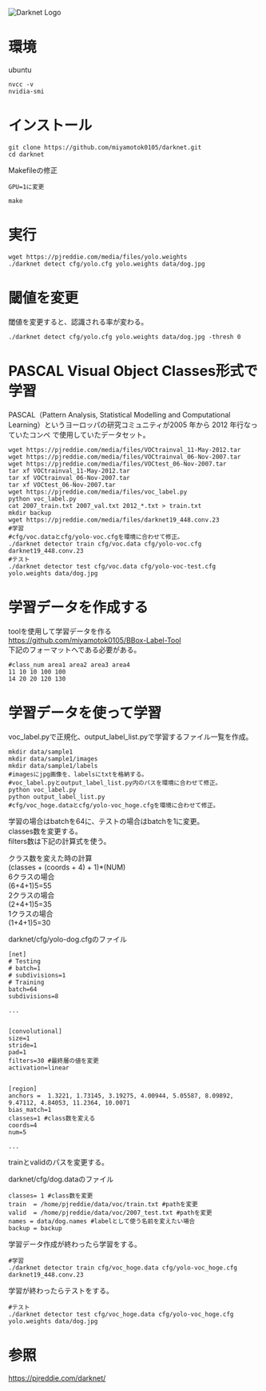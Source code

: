 ![Darknet Logo](http://pjreddie.com/media/files/darknet-black-small.png)

# 環境

ubuntu    


```
nvcc -v
nvidia-smi
```

# インストール

```
git clone https://github.com/miyamotok0105/darknet.git
cd darknet
```

Makefileの修正    

```
GPU=1に変更
```

```
make
```

# 実行

```
wget https://pjreddie.com/media/files/yolo.weights
./darknet detect cfg/yolo.cfg yolo.weights data/dog.jpg
```

# 閾値を変更

閾値を変更すると、認識される率が変わる。

```
./darknet detect cfg/yolo.cfg yolo.weights data/dog.jpg -thresh 0
```

# PASCAL Visual Object Classes形式で学習
PASCAL（Pattern Analysis, Statistical Modelling and Computational Learning）というヨーロッパの研究コミュニティが2005 年から 2012 年行なっていたコンペ
で使用していたデータセット。


```
wget https://pjreddie.com/media/files/VOCtrainval_11-May-2012.tar
wget https://pjreddie.com/media/files/VOCtrainval_06-Nov-2007.tar
wget https://pjreddie.com/media/files/VOCtest_06-Nov-2007.tar
tar xf VOCtrainval_11-May-2012.tar
tar xf VOCtrainval_06-Nov-2007.tar
tar xf VOCtest_06-Nov-2007.tar
wget https://pjreddie.com/media/files/voc_label.py
python voc_label.py
cat 2007_train.txt 2007_val.txt 2012_*.txt > train.txt
mkdir backup
wget https://pjreddie.com/media/files/darknet19_448.conv.23
#学習
#cfg/voc.dataとcfg/yolo-voc.cfgを環境に合わせて修正。
./darknet detector train cfg/voc.data cfg/yolo-voc.cfg darknet19_448.conv.23
#テスト
./darknet detector test cfg/voc.data cfg/yolo-voc-test.cfg yolo.weights data/dog.jpg
```

# 学習データを作成する

toolを使用して学習データを作る    
https://github.com/miyamotok0105/BBox-Label-Tool    
下記のフォーマットへである必要がある。    

```
#class_num area1 area2 area3 area4
11 10 10 100 100
14 20 20 120 130
```

# 学習データを使って学習

voc_label.pyで正規化、output_label_list.pyで学習するファイル一覧を作成。    

```
mkdir data/sample1
mkdir data/sample1/images
mkdir data/sample1/labels
#imagesにjpg画像を、labelsにtxtを格納する。
#voc_label.pyとoutput_label_list.py内のパスを環境に合わせて修正。
python voc_label.py
python output_label_list.py
#cfg/voc_hoge.dataとcfg/yolo-voc_hoge.cfgを環境に合わせて修正。
```

学習の場合はbatchを64に、テストの場合はbatchを1に変更。   
classes数を変更する。     
filters数は下記の計算式を使う。    

クラス数を変えた時の計算    
(classes + (coords + 4) + 1)*(NUM)    
6クラスの場合    
(6+4+1)5=55    
2クラスの場合    
(2+4+1)5=35    
1クラスの場合    
(1+4+1)5=30    

darknet/cfg/yolo-dog.cfgのファイル
```
[net]
# Testing
# batch=1
# subdivisions=1
# Training
batch=64
subdivisions=8

...


[convolutional]
size=1
stride=1
pad=1
filters=30 #最終層の値を変更
activation=linear


[region]
anchors =  1.3221, 1.73145, 3.19275, 4.00944, 5.05587, 8.09892, 9.47112, 4.84053, 11.2364, 10.0071
bias_match=1
classes=1 #class数を変える
coords=4
num=5

...

```

trainとvalidのパスを変更する。

darknet/cfg/dog.dataのファイル
```
classes= 1 #class数を変更
train  = /home/pjreddie/data/voc/train.txt #pathを変更
valid  = /home/pjreddie/data/voc/2007_test.txt #pathを変更
names = data/dog.names #labelとして使う名前を変えたい場合
backup = backup
```

学習データ作成が終わったら学習をする。

```
#学習
./darknet detector train cfg/voc_hoge.data cfg/yolo-voc_hoge.cfg darknet19_448.conv.23
```

学習が終わったらテストをする。    

```
#テスト
./darknet detector test cfg/voc_hoge.data cfg/yolo-voc_hoge.cfg yolo.weights data/dog.jpg
```


# 参照


https://pjreddie.com/darknet/


